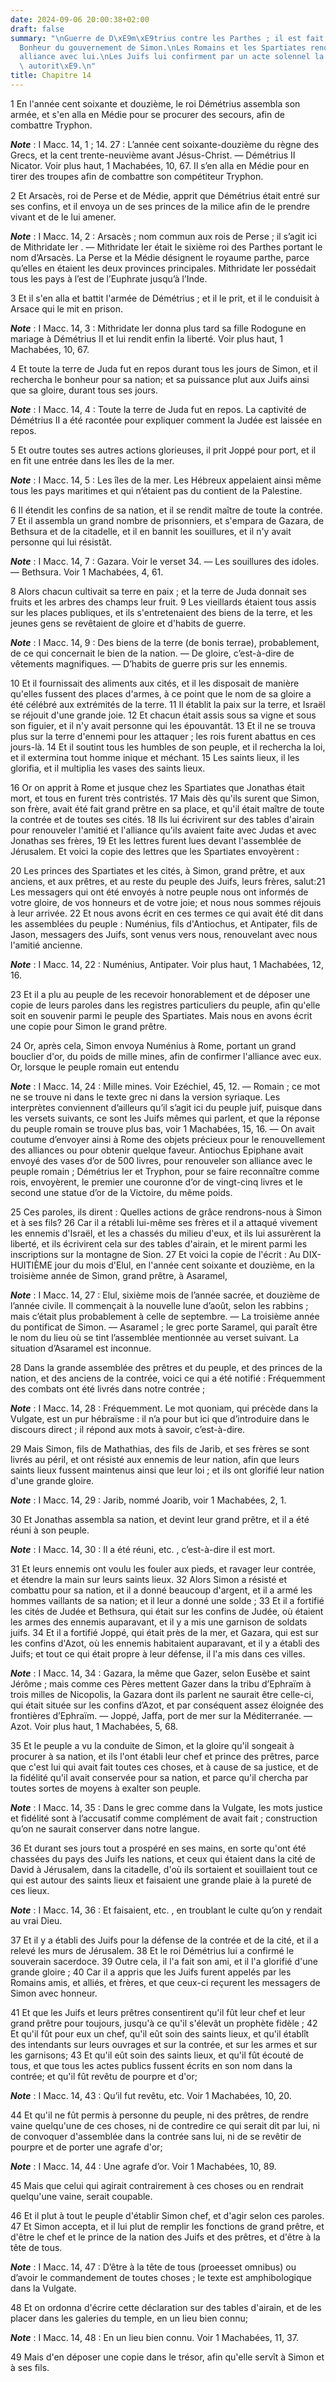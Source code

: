 ```yaml
---
date: 2024-09-06 20:00:38+02:00
draft: false
summary: "\nGuerre de D\xE9m\xE9trius contre les Parthes ; il est fait prisonnier.\n\
  Bonheur du gouvernement de Simon.\nLes Romains et les Spartiates renouvellent l\u2019\
  alliance avec lui.\nLes Juifs lui confirment par un acte solennel la souveraine\
  \ autorit\xE9.\n"
title: Chapitre 14
---
```





1 En l'année cent soixante et douzième, le roi Démétrius assembla son armée, et s'en alla en Médie pour se procurer des secours, afin de combattre Tryphon.

***Note*** :  I Macc. 14, 1 ; 14. 27 : L’année cent soixante-douzième du règne des Grecs, et la cent trente-neuvième avant Jésus-Christ. ― Démétrius II Nicator. Voir plus haut, 1 Machabées, 10, 67. Il s’en alla en Médie pour en tirer des troupes afin de combattre son compétiteur Tryphon.

2 Et Arsacès, roi de Perse et de Médie, apprit que Démétrius était entré sur ses confins, et il envoya un de ses princes de la milice afin de le prendre vivant et de le lui amener.

***Note*** :  I Macc. 14, 2 : Arsacès ; nom commun aux rois de Perse ; il s’agit ici de Mithridate Ier . ― Mithridate Ier était le sixième roi des Parthes portant le nom d’Arsacès. La Perse et la Médie désignent le royaume parthe, parce qu’elles en étaient les deux provinces principales. Mithridate Ier possédait tous les pays à l’est de l’Euphrate jusqu’à l’Inde.

3 Et il s'en alla et battit l'armée de Démétrius ; et il le prit, et il le conduisit à Arsace qui le mit en prison.

***Note*** :  I Macc. 14, 3 : Mithridate Ier donna plus tard sa fille Rodogune en mariage à Démétrius II et lui rendit enfin la liberté. Voir plus haut, 1 Machabées, 10, 67.


4 Et toute la terre de Juda fut en repos durant tous les jours de Simon, et il rechercha le bonheur pour sa nation; et sa puissance plut aux Juifs ainsi que sa gloire, durant tous ses jours.

***Note*** :  I Macc. 14, 4 : Toute la terre de Juda fut en repos. La captivité de Démétrius II a été racontée pour expliquer comment la Judée est laissée en repos.

5 Et outre toutes ses autres actions glorieuses, il prit Joppé pour port, et il en fit une entrée dans les îles de la mer.

***Note*** :  I Macc. 14, 5 : Les îles de la mer. Les Hébreux appelaient ainsi même tous les pays maritimes et qui n’étaient pas du contient de la Palestine.

6 Il étendit les confins de sa nation, et il se rendit maître de toute la contrée. 7 Et il assembla un grand nombre de prisonniers, et s'empara de Gazara, de Bethsura et de la citadelle, et il en bannit les souillures, et il n'y avait personne qui lui résistât.

***Note*** :  I Macc. 14, 7 : Gazara. Voir le verset 34. ― Les souillures des idoles. ― Bethsura. Voir 1 Machabées, 4, 61.

8 Alors chacun cultivait sa terre en paix ; et la terre de Juda donnait ses fruits et les arbres des champs leur fruit. 9 Les vieillards étaient tous assis sur les places publiques, et ils s'entretenaient des biens de la terre, et les jeunes gens se revêtaient de gloire et d'habits de guerre.

***Note*** :  I Macc. 14, 9 : Des biens de la terre (de bonis terrae), probablement, de ce qui concernait le bien de la nation. ― De gloire, c’est-à-dire de vêtements magnifiques. ― D’habits de guerre pris sur les ennemis.

10 Et il fournissait des aliments aux cités, et il les disposait de manière qu'elles fussent des places d'armes, à ce point que le nom de sa gloire a été célébré aux extrémités de la terre. 11 Il établit la paix sur la terre, et Israël se réjouit d'une grande joie. 12 Et chacun était assis sous sa vigne et sous son figuier, et il n'y avait personne qui les épouvantât. 13 Et il ne se trouva plus sur la terre d'ennemi pour les attaquer ; les rois furent abattus en ces jours-là. 14 Et il soutint tous les humbles de son peuple, et il rechercha la loi, et il extermina tout homme inique et méchant. 15 Les saints lieux, il les glorifia, et il multiplia les vases des saints lieux.


16 Or on apprit à Rome et jusque chez les Spartiates que Jonathas était mort, et tous en furent très contristés. 17 Mais dès qu'ils surent que Simon, son frère, avait été fait grand prêtre en sa place, et qu'il était maître de toute la contrée et de toutes ses cités. 18 Ils lui écrivirent sur des tables d'airain pour renouveler l'amitié et l'alliance qu'ils avaient faite avec Judas et avec Jonathas ses frères, 19 Et les lettres furent lues devant l'assemblée de Jérusalem. Et voici la copie des lettres que les Spartiates envoyèrent :


20 Les princes des Spartiates et les cités, à Simon, grand prêtre, et aux anciens, et aux prêtres, et au reste du peuple des Juifs, leurs frères, salut:21 Les messagers qui ont été envoyés à notre peuple nous ont informés de votre gloire, de vos honneurs et de votre joie; et nous nous sommes réjouis à leur arrivée. 22 Et nous avons écrit en ces termes ce qui avait été dit dans les assemblées du peuple : Numénius, fils d'Antiochus, et Antipater, fils de Jason, messagers des Juifs, sont venus vers nous, renouvelant avec nous l'amitié ancienne.

***Note*** :  I Macc. 14, 22 : Numénius, Antipater. Voir plus haut, 1 Machabées, 12, 16.

23 Et il a plu au peuple de les recevoir honorablement et de déposer une copie de leurs paroles dans les registres particuliers du peuple, afin qu'elle soit en souvenir parmi le peuple des Spartiates. Mais nous en avons écrit une copie pour Simon le grand prêtre.


24 Or, après cela, Simon envoya Numénius à Rome, portant un grand bouclier d'or, du poids de mille mines, afin de confirmer l'alliance avec eux. Or, lorsque le peuple romain eut entendu

***Note*** :  I Macc. 14, 24 : Mille mines. Voir Ezéchiel, 45, 12. ― Romain ; ce mot ne se trouve ni dans le texte grec ni dans la version syriaque. Les interprètes conviennent d’ailleurs qu’il s’agit ici du peuple juif, puisque dans les versets suivants, ce sont les Juifs mêmes qui parlent, et que la réponse du peuple romain se trouve plus bas, voir 1 Machabées, 15, 16. ― On avait coutume d’envoyer ainsi à Rome des objets précieux pour le renouvellement des alliances ou pour obtenir quelque faveur. Antiochus Epiphane avait envoyé des vases d’or de 500 livres, pour renouveler son alliance avec le peuple romain ; Démétrius Ier et Tryphon, pour se faire reconnaître comme rois, envoyèrent, le premier une couronne d’or de vingt-cinq livres et le second une statue d’or de la Victoire, du même poids.


25 Ces paroles, ils dirent : Quelles actions de grâce rendrons-nous à Simon et à ses fils? 26 Car il a rétabli lui-même ses frères et il a attaqué vivement les ennemis d'Israël, et les a chassés du milieu d'eux, et ils lui assurèrent la liberté, et ils écrivirent cela sur des tables d'airain, et le mirent parmi les inscriptions sur la montagne de Sion. 27 Et voici la copie de l'écrit : Au DIX-HUITIÈME jour du mois d'Elul, en l'année cent soixante et douzième, en la troisième année de Simon, grand prêtre, à Asaramel,

***Note*** :  I Macc. 14, 27 : Elul, sixième mois de l’année sacrée, et douzième de l’année civile. Il commençait à la nouvelle lune d’août, selon les rabbins ; mais c’était plus probablement à celle de septembre. ― La troisième année du pontificat de Simon. ― Asaramel ; le grec porte Saramel, qui paraît être le nom du lieu où se tint l’assemblée mentionnée au verset suivant. La situation d’Asaramel est inconnue.


28 Dans la grande assemblée des prêtres et du peuple, et des princes de la nation, et des anciens de la contrée, voici ce qui a été notifié : Fréquemment des combats ont été livrés dans notre contrée ;

***Note*** :  I Macc. 14, 28 : Fréquemment. Le mot quoniam, qui précède dans la Vulgate, est un pur hébraïsme : il n’a pour but ici que d’introduire dans le discours direct ; il répond aux mots à savoir, c’est-à-dire.


29 Mais Simon, fils de Mathathias, des fils de Jarib, et ses frères se sont livrés au péril, et ont résisté aux ennemis de leur nation, afin que leurs saints lieux fussent maintenus ainsi que leur loi ; et ils ont glorifié leur nation d'une grande gloire.

***Note*** :  I Macc. 14, 29 : Jarib, nommé Joarib, voir 1 Machabées, 2, 1.

30 Et Jonathas assembla sa nation, et devint leur grand prêtre, et il a été réuni à son peuple.

***Note*** :  I Macc. 14, 30 : Il a été réuni, etc. , c’est-à-dire il est mort.

31 Et leurs ennemis ont voulu les fouler aux pieds, et ravager leur contrée, et étendre la main sur leurs saints lieux. 32 Alors Simon a résisté et combattu pour sa nation, et il a donné beaucoup d'argent, et il a armé les hommes vaillants de sa nation; et il leur a donné une solde ; 33 Et il a fortifié les cités de Judée et Bethsura, qui était sur les confins de Judée, où étaient les armes des ennemis auparavant, et il y a mis une garnison de soldats juifs. 34 Et il a fortifié Joppé, qui était près de la mer, et Gazara, qui est sur les confins d'Azot, où les ennemis habitaient auparavant, et il y a établi des Juifs; et tout ce qui était propre à leur défense, il l'a mis dans ces villes.

***Note*** :  I Macc. 14, 34 : Gazara, la même que Gazer, selon Eusèbe et saint Jérôme ; mais comme ces Pères mettent Gazer dans la tribu d’Ephraïm à trois milles de Nicopolis, la Gazara dont ils parlent ne saurait être celle-ci, qui était située sur les confins d’Azot, et par conséquent assez éloignée des frontières d’Ephraïm. ― Joppé, Jaffa, port de mer sur la Méditerranée. ― Azot. Voir plus haut, 1 Machabées, 5, 68.

35 Et le peuple a vu la conduite de Simon, et la gloire qu'il songeait à procurer à sa nation, et ils l'ont établi leur chef et prince des prêtres, parce que c'est lui qui avait fait toutes ces choses, et à cause de sa justice, et de la fidélité qu'il avait conservée pour sa nation, et parce qu'il chercha par toutes sortes de moyens à exalter son peuple.

***Note*** :  I Macc. 14, 35 : Dans le grec comme dans la Vulgate, les mots justice et fidélité sont à l’accusatif comme complément de avait fait ; construction qu’on ne saurait conserver dans notre langue.


36 Et durant ses jours tout a prospéré en ses mains, en sorte qu'ont été chassées du pays des Juifs les nations, et ceux qui étaient dans la cité de David à Jérusalem, dans la citadelle, d'où ils sortaient et souillaient tout ce qui est autour des saints lieux et faisaient une grande plaie à la pureté de ces lieux.

***Note*** :  I Macc. 14, 36 : Et faisaient, etc. , en troublant le culte qu’on y rendait au vrai Dieu.

37 Et il y a établi des Juifs pour la défense de la contrée et de la cité, et il a relevé les murs de Jérusalem. 38 Et le roi Démétrius lui a confirmé le souverain sacerdoce. 39 Outre cela, il l'a fait son ami, et il l'a glorifié d'une grande gloire ; 40 Car il a appris que les Juifs furent appelés par les Romains amis, et alliés, et frères, et que ceux-ci reçurent les messagers de Simon avec honneur.


41 Et que les Juifs et leurs prêtres consentirent qu'il fût leur chef et leur grand prêtre pour toujours, jusqu'à ce qu'il s'élevât un prophète fidèle ; 42 Et qu'il fût pour eux un chef, qu'il eût soin des saints lieux, et qu'il établît des intendants sur leurs ouvrages et sur la contrée, et sur les armes et sur les garnisons; 43 Et qu'il eût soin des saints lieux, et qu'il fût écouté de tous, et que tous les actes publics fussent écrits en son nom dans la contrée; et qu'il fût revêtu de pourpre et d'or;

***Note*** :  I Macc. 14, 43 : Qu’il fut revêtu, etc. Voir 1 Machabées, 10, 20.

44 Et qu'il ne fût permis à personne du peuple, ni des prêtres, de rendre vaine quelqu'une de ces choses, ni de contredire ce qui serait dit par lui, ni de convoquer d'assemblée dans la contrée sans lui, ni de se revêtir de pourpre et de porter une agrafe d'or;

***Note*** :  I Macc. 14, 44 : Une agrafe d’or. Voir 1 Machabées, 10, 89.

45 Mais que celui qui agirait contrairement à ces choses ou en rendrait quelqu'une vaine, serait coupable.


46 Et il plut à tout le peuple d'établir Simon chef, et d'agir selon ces paroles. 47 Et Simon accepta, et il lui plut de remplir les fonctions de grand prêtre, et d'être le chef et le prince de la nation des Juifs et des prêtres, et d'être à la tête de tous.

***Note*** :  I Macc. 14, 47 : D’être à la tête de tous (proeesset omnibus) ou d’avoir le commandement de toutes choses ; le texte est amphibologique dans la Vulgate.


48 Et on ordonna d'écrire cette déclaration sur des tables d'airain, et de les placer dans les galeries du temple, en un lieu bien connu;

***Note*** :  I Macc. 14, 48 : En un lieu bien connu. Voir 1 Machabées, 11, 37.

49 Mais d'en déposer une copie dans le trésor, afin qu'elle servît à Simon et à ses fils.

